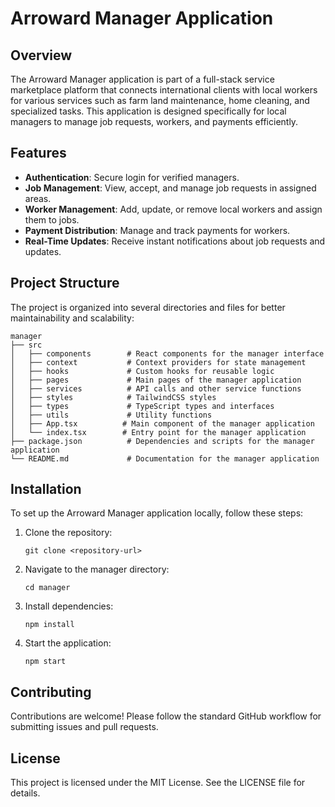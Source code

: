 # Arroward Manager Application

## Overview
The Arroward Manager application is part of a full-stack service marketplace platform that connects international clients with local workers for various services such as farm land maintenance, home cleaning, and specialized tasks. This application is designed specifically for local managers to manage job requests, workers, and payments efficiently.

## Features
- **Authentication**: Secure login for verified managers.
- **Job Management**: View, accept, and manage job requests in assigned areas.
- **Worker Management**: Add, update, or remove local workers and assign them to jobs.
- **Payment Distribution**: Manage and track payments for workers.
- **Real-Time Updates**: Receive instant notifications about job requests and updates.

## Project Structure
The project is organized into several directories and files for better maintainability and scalability:

```
manager
├── src
│   ├── components        # React components for the manager interface
│   ├── context           # Context providers for state management
│   ├── hooks             # Custom hooks for reusable logic
│   ├── pages             # Main pages of the manager application
│   ├── services          # API calls and other service functions
│   ├── styles            # TailwindCSS styles
│   ├── types             # TypeScript types and interfaces
│   ├── utils             # Utility functions
│   ├── App.tsx          # Main component of the manager application
│   └── index.tsx        # Entry point for the manager application
├── package.json          # Dependencies and scripts for the manager application
└── README.md             # Documentation for the manager application
```

## Installation
To set up the Arroward Manager application locally, follow these steps:

1. Clone the repository:
   ```
   git clone <repository-url>
   ```

2. Navigate to the manager directory:
   ```
   cd manager
   ```

3. Install dependencies:
   ```
   npm install
   ```

4. Start the application:
   ```
   npm start
   ```

## Contributing
Contributions are welcome! Please follow the standard GitHub workflow for submitting issues and pull requests.

## License
This project is licensed under the MIT License. See the LICENSE file for details.